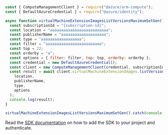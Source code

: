 ```javascript
const { ComputeManagementClient } = require("@azure/arm-compute");
const { DefaultAzureCredential } = require("@azure/identity");

async function virtualMachineExtensionImagesListVersionsMaximumSetGen() {
  const subscriptionId = "{subscription-id}";
  const location = "aaaaaaaaaaaaaaaaaaaaaaaaaa";
  const publisherName = "aaaaaaaaaaaaaaaaaaaa";
  const type = "aaaaaaaaaaaaaaaaaa";
  const filter = "aaaaaaaaaaaaaaaaaaaaaaaaa";
  const top = 22;
  const orderby = "a";
  const options = { filter: filter, top: top, orderby: orderby };
  const credential = new DefaultAzureCredential();
  const client = new ComputeManagementClient(credential, subscriptionId);
  const result = await client.virtualMachineExtensionImages.listVersions(
    location,
    publisherName,
    type,
    options
  );
  console.log(result);
}

virtualMachineExtensionImagesListVersionsMaximumSetGen().catch(console.error);
```

Read the [SDK documentation](https://github.com/Azure/azure-sdk-for-js/blob/%40azure%2Farm-compute_17.3.1/sdk/compute/arm-compute/README.md) on how to add the SDK to your project and authenticate.

